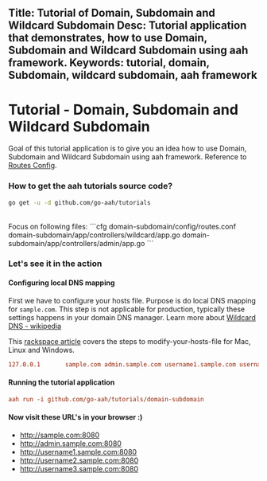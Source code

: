 Title: Tutorial of Domain, Subdomain and Wildcard Subdomain
Desc: Tutorial application that demonstrates, how to use Domain, Subdomain and Wildcard Subdomain using aah framework.
Keywords: tutorial, domain, Subdomain, wildcard subdomain, aah framework
---
# Tutorial - Domain, Subdomain and Wildcard Subdomain

Goal of this tutorial application is to give you an idea how to use Domain, Subdomain and Wildcard Subdomain using aah framework. Reference to [Routes Config](/routes-config.html).

### How to get the aah tutorials source code?

```bash
go get -u -d github.com/go-aah/tutorials
```

<br>
Focus on following files:
```cfg
  domain-subdomain/config/routes.conf
  domain-subdomain/app/controllers/wildcard/app.go
  domain-subdomain/app/controllers/admin/app.go
```

### Let's see it in the action

#### Configuring local DNS mapping
First we have to configure your hosts file. Purpose is do local DNS mapping for `sample.com`. This step is not applicable for production, typically these settings happens in your domain DNS manager. Learn more about [Wildcard DNS - wikipedia](https://en.wikipedia.org/wiki/Wildcard_DNS_record)

This [rackspace article](https://support.rackspace.com/how-to/modify-your-hosts-file/) covers the steps to modify-your-hosts-file for Mac, Linux and Windows.

```cfg
127.0.0.1       sample.com admin.sample.com username1.sample.com username2.sample.com username3.sample.com
```

#### Running the tutorial application
```cfg
aah run -i github.com/go-aah/tutorials/domain-subdomain
```

#### Now visit these URL's in your browser :)

  * http://sample.com:8080
  * http://admin.sample.com:8080
  * http://username1.sample.com:8080
  * http://username2.sample.com:8080
  * http://username3.sample.com:8080

<br><br>
